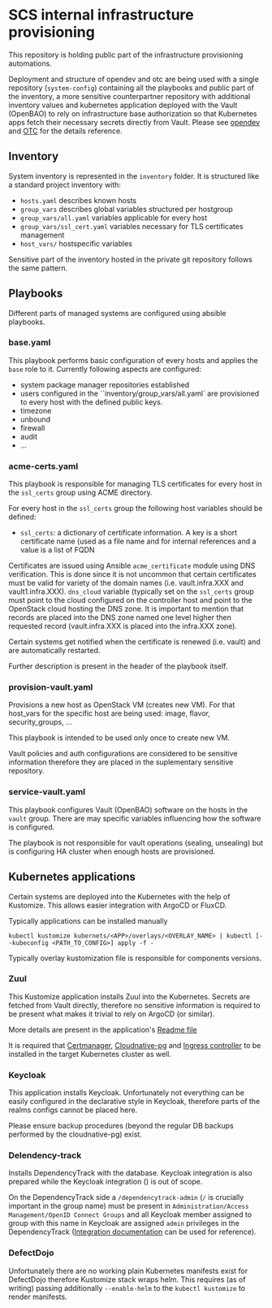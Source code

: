 # SCS internal infrastructure provisioning

This repository is holding public part of the infrastructure provisioning automations.

Deployment and structure of opendev and otc are being used with a single
repository (`system-config`) containing all the playbooks and public part of
the inventory, a more sensitive counterpartner repository with additional
inventory values and kubernetes application deployed with the Vault (OpenBAO)
to rely on infrastructure base authorization so that Kubernetes apps fetch
their necessary secrets directly from Vault. Please see
[opendev](https://docs.opendev.org/opendev/system-config/latest/) and
[OTC](https://docs.otc-service.com/system-config/) for the details reference.

## Inventory

System inventory is represented in the `inventory` folder. It is structured
like a standard project inventory with:

- `hosts.yaml` describes known hosts
- `group_vars` describes global variables structured per hostgroup
- `group_vars/all.yaml` variables applicable for every host
- `group_vars/ssl_cert.yaml` variables necessary for TLS certificates management
- `host_vars/` hostspecific variables

Sensitive part of the inventory hosted in the private git repository follows
the same pattern.

## Playbooks

Different parts of managed systems are configured using absible playbooks.

### base.yaml

This playbook performs basic configuration of every hosts and applies the
`base` role to it. Currently following aspects are configured:

- system package manager repositories established
- users configured in the ``inventory/group_vars/all.yaml` are provisioned to
every host with the defined public keys.
- timezone
- unbound
- firewall
- audit
- ...

### acme-certs.yaml

This playbook is responsible for managing TLS certificates for every host in
the `ssl_certs` group using ACME directory.

For every host in the `ssl_certs` group the following host variables should be
defined:

- `ssl_certs`: a dictionary of certificate information. A key is a short
certificate name (used as a file name and for internal references and a value
is a list of FQDN

Certificates are issued using Ansible `acme_certificate` module using DNS
verification. This is done since it is not uncommon that certain certificates
must be valid for variety of the domain names (i.e. vault.infra.XXX and
vault1.infra.XXX). `dns_cloud` variable (typically set on the `ssl_certs` group
must point to the cloud configured on the controller host and point to the
OpenStack cloud hosting the DNS zone. It is important to mention that records
are placed into the DNS zone named one level higher then requested record
(vault.infra.XXX is placed into the infra.XXX zone).

Certain systems get notified when the certificate is renewed (i.e. vault) and
are automatically restarted.

Further description is present in the header of the playbook itself.

### provision-vault.yaml

Provisions a new host as OpenStack VM (creates new VM). For that host_vars for
the specific host are being used: image, flavor, security_groups, ...

This playbook is intended to be used only once to create new VM.

Vault policies and auth configurations are considered to be sensitive
information therefore they are placed in the suplementary sensitive repository.

### service-vault.yaml

This playbook configures Vault (OpenBAO) software on the hosts in the `vault`
group. There are may specific variables influencing how the software is
configured.

The playbook is not responsible for vault operations (sealing, unsealing) but
is configuring HA cluster when enough hosts are provisioned.


## Kubernetes applications

Certain systems are deployed into the Kubernetes with the help of Kustomize.
This allows easier integration with ArgoCD or FluxCD.

Typically applications can be installed manually

```
kubectl kustomize kubernets/<APP>/overlays/<OVERLAY_NAME> | kubectl [--kubeconfig <PATH_TO_CONFIG>] apply -f -
```

Typically overlay kustomization file is responsible for components versions.

### Zuul

This Kustomize application installs Zuul into the Kubernetes. Secrets are
fetched from Vault directly, therefore no sensitive information is required to
be present what makes it trivial to rely on ArgoCD (or similar).

More details are present in the application's [Readme file](kubernetes/zuul/README.md)

It is required that [Certmanager](kubernetes/certmanager-issuer),
[Cloudnative-pg](kubernetes/cloudnative-pg) and [Ingress
controller](kubernetes/ingress) to be installed in the target Kubernetes
cluster as well.


### Keycloak

This application installs Keycloak. Unfortunately not everything can be easily
configured in the declarative style in Keycloak, therefore parts of the realms
configs cannot be placed here.

Please ensure backup procedures (beyond the regular DB backups performed by the
cloudnative-pg) exist.


### Delendency-track

Installs DependencyTrack with the database. Keycloak integration is also
prepared while the Keycloak integration () is out of scope.

On the DependencyTrack side a `/dependencytrack-admin` (`/` is crucially
important in the group name) must be present in `Administration/Access
Management/OpenID Connect Groups` and all Keycloak member assigned to group
with this name in Keycloak are assigned `admin` privileges in the
DependencyTrack ([Integration
documentation](https://docs.dependencytrack.org/getting-started/openidconnect-configuration/#example-setup-with-keycloak)
can be used for reference).

### DefectDojo

Unfortunately there are no working plain Kubernetes manifests exist for
DefectDojo therefore Kustomize stack wraps helm. This requires (as of writing)
passing additionally `--enable-helm` to the `kubectl kustomize` to render
manifests.
